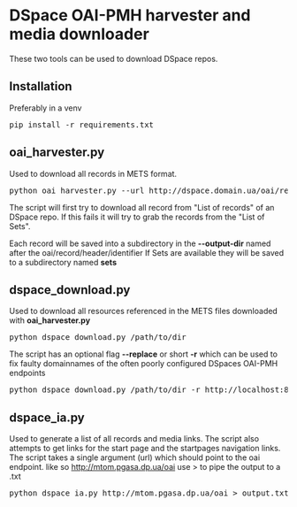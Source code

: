 # DSpace OAI-PMH harvester and media downloader

These two tools can be used to download DSpace repos. 

## Installation

Preferably in a venv 

<pre>
pip install -r requirements.txt
</pre>

## oai_harvester.py
Used to download all records in METS format. 

<pre>
python oai_harvester.py --url http://dspace.domain.ua/oai/request --output-dir /path/to/somewhere
</pre>

The script will first try to download all record from "List of records" of an DSpace repo. If this fails it will try 
to grab the records from the "List of Sets". 

Each record will be saved into a subdirectory in the **--output-dir** named after the oai/record/header/identifier
If Sets are available they will be saved to a subdirectory named **sets**  


## dspace_download.py
Used to download all resources referenced in the METS files downloaded with **oai_harvester.py** 

<pre>
python dspace_download.py /path/to/dir 
</pre>

The script has an optional flag **--replace** or short **-r** which can be used to fix faulty domainnames of the often poorly configured 
DSpaces OAI-PMH endpoints 

<pre>
python dspace_download.py /path/to/dir -r http://localhost:8081 -r proper.domain:8081
</pre>  

## dspace_ia.py
Used to generate a list of all records and media links.
The script also attempts to get links for the start page and the startpages navigation links.
The script takes a single argument (url) which should point to the oai endpoint. like so http://mtom.pgasa.dp.ua/oai 
use > to pipe the output to a .txt
<pre>
python dspace_ia.py http://mtom.pgasa.dp.ua/oai > output.txt
</pre>